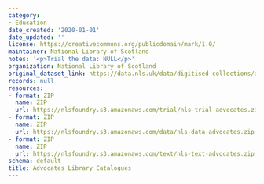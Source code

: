 ```yaml
---
category:
- Education
date_created: '2020-01-01'
date_updated: ''
license: https://creativecommons.org/publicdomain/mark/1.0/
maintainer: National Library of Scotland
notes: '<p>Trial the data: NULL</p>'
organization: National Library of Scotland
original_dataset_link: https://data.nls.uk/data/digitised-collections/advocates-library-catalogues/
records: null
resources:
- format: ZIP
  name: ZIP
  url: https://nlsfoundry.s3.amazonaws.com/trial/nls-trial-advocates.zip
- format: ZIP
  name: ZIP
  url: https://nlsfoundry.s3.amazonaws.com/data/nls-data-advocates.zip
- format: ZIP
  name: ZIP
  url: https://nlsfoundry.s3.amazonaws.com/text/nls-text-advocates.zip
schema: default
title: Advocates Library Catalogues
---
```

